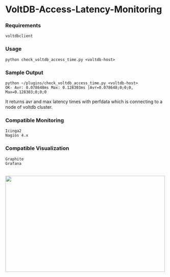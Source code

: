 # VoltDB-Access-Latency-Monitoring

### Requirements
```
voltdbclient
```

### Usage
```
python check_voltdb_access_time.py <voltdb-host>
```
 
### Sample Output
```
python ~/plugins/check_voltdb_access_time.py <voltdb-host>
OK- Avr: 0.078648ms Max: 0.128303ms |Avr=0.078648;0;0;0, Max=0.128303;0;0;0
```

It returns avr and max latency times with perfdata which is connecting to a node of voltdb cluster.

### Compatible Monitoring
```
Icinga2
Nagios 4.x
```
### Compatible Visualization
```
Graphite 
Grafana
```
<br>
<img height="300" width="500" src="https://www.ugurengin.com/blog/wp-content/uploads/2016/03/voltdb-access-time.jpg">
<br>
